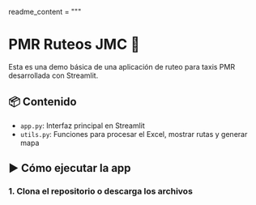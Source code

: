 readme_content = """
# PMR Ruteos JMC 🚌

Esta es una demo básica de una aplicación de ruteo para taxis PMR desarrollada con Streamlit.

## 📦 Contenido

- `app.py`: Interfaz principal en Streamlit
- `utils.py`: Funciones para procesar el Excel, mostrar rutas y generar mapa

## ▶️ Cómo ejecutar la app

### 1. Clona el repositorio o descarga los archivos


